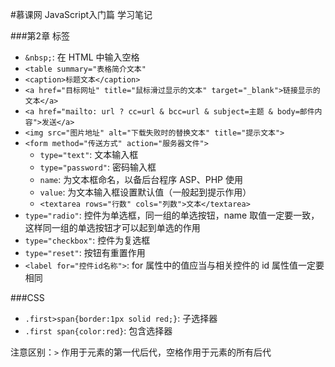 #慕课网 JavaScript入门篇 学习笔记

###第2章 标签

-  `&nbsp;`: 在 HTML 中输入空格
- `<table summary="表格简介文本"`
- `<caption>标题文本</caption>`
- `<a href="目标网址" title="鼠标滑过显示的文本" target="_blank">链接显示的文本</a>`
- `<a href="mailto: url ? cc=url & bcc=url & subject=主题 & body=邮件内容">发送</a>`
- `<img src="图片地址" alt="下载失败时的替换文本" title="提示文本">`
- `<form method="传送方式" action="服务器文件">`
    - `type="text"`: 文本输入框
    - `type="password"`: 密码输入框
    - `name`: 为文本框命名，以备后台程序 ASP、PHP 使用
    - `value`: 为文本输入框设置默认值（一般起到提示作用）
    - `<textarea rows="行数" cols="列数">文本</textarea>`
- `type="radio"`: 控件为单选框，同一组的单选按钮，name 取值一定要一致，这样同一组的单选按钮才可以起到单选的作用
- `type="checkbox"`: 控件为复选框
- `type="reset"`: 按钮有重置作用
- `<label for="控件id名称">`: for 属性中的值应当与相关控件的 id 属性值一定要相同

###CSS

- `.first>span{border:1px solid red;}`: 子选择器
- `.first span{color:red}`: 包含选择器

注意区别：`>` 作用于元素的第一代后代，空格作用于元素的所有后代